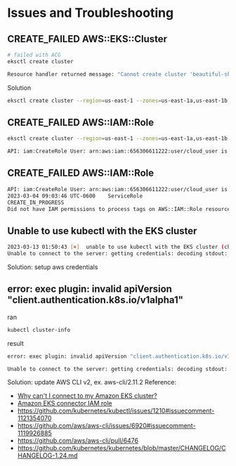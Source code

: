# Issues and Troubleshooting
## CREATE_FAILED AWS::EKS::Cluster
```bash
# failed with ACG
eksctl create cluster
```

```bash
Resource handler returned message: "Cannot create cluster 'beautiful-sheepdog-1677941291' because us-east-1e, the targeted availability zone, does not currently have sufficient capacity to support the cluster. Retry and choose from these availability zones: us-east-1a, us-east-1b, us-east-1c, us-east-1d, us-east-1f (Service: Eks, Status Code: 400, Request ID: 225ffe28-f418-429b-96e7-057f2f31477e)" (RequestToken: 9f942d1a-00c4-1201-9cd6-d87dfb9cf3e1, HandlerErrorCode: InvalidRequest)	
```
Solution
```bash
eksctl create cluster --region=us-east-1 --zones=us-east-1a,us-east-1b,us-east-1d
```

## CREATE_FAILED AWS::IAM::Role
```bash
eksctl create cluster --region=us-east-1 --zones=us-east-1a,us-east-1b,us-east-1d
```

```bash
API: iam:CreateRole User: arn:aws:iam::656306611222:user/cloud_user is not authorized to perform: iam:CreateRole on resource: arn:aws:iam::656306611222:role/eksctl-amazing-outfit-1677941955-clust-ServiceRole-14XGA5PPQI1V4 with an explicit deny in an identity-based policy	
```

## CREATE_FAILED AWS::IAM::Role
```bash
API: iam:CreateRole User: arn:aws:iam::656306611222:user/cloud_user is not authorized to perform: iam:CreateRole on resource: arn:aws:iam::656306611222:role/eksctl-amazing-badger-1677942218-clust-ServiceRole-1AVUDBA4EJ93S with an explicit deny in an identity-based policy	AWS::IAM::Role
2023-03-04 09:03:46 UTC-0600	ServiceRole	
CREATE_IN_PROGRESS
Did not have IAM permissions to process tags on AWS::IAM::Role resource.
```

## Unable to use kubectl with the EKS cluster
```bash
2023-03-13 01:50:43 [✖]  unable to use kubectl with the EKS cluster (check 'kubectl version'): WARNING: This version information is deprecated and will be replaced with the output from kubectl version --short.  Use --output=yaml|json to get the full version.
Unable to connect to the server: getting credentials: decoding stdout: no kind "ExecCredential" is registered for version "client.authentication.k8s.io/v1alpha1" in scheme "pkg/client/auth/exec/exec.go:62"
```
Solution: setup aws credentials

## error: exec plugin: invalid apiVersion "client.authentication.k8s.io/v1alpha1"
ran
```bash
kubectl cluster-info
```
result
```bash
error: exec plugin: invalid apiVersion "client.authentication.k8s.io/v1alpha1"
```
```bash
Unable to connect to the server: getting credentials: decoding stdout: no kind "ExecCredential" is registered for version "client.authentication.k8s.io/v1alpha1" in scheme "pkg/client/auth/exec/exec.go:62"
```

Solution: update AWS CLI v2, ex. aws-cli/2.11.2
Reference: 
- [Why can't I connect to my Amazon EKS cluster?](https://aws.amazon.com/premiumsupport/knowledge-center/eks-cluster-connection/)
- [Amazon EKS connector IAM role](https://docs.aws.amazon.com/eks/latest/userguide/connector_IAM_role.html)
- https://github.com/kubernetes/kubectl/issues/1210#issuecomment-1121354070
- https://github.com/aws/aws-cli/issues/6920#issuecomment-1119926885
- https://github.com/aws/aws-cli/pull/6476
- https://github.com/kubernetes/kubernetes/blob/master/CHANGELOG/CHANGELOG-1.24.md